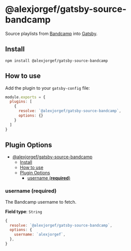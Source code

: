 # @alexjorgef/gatsby-source-bandcamp

Source playlists from [Bandcamp](https://www.bandcamp.com/) into [Gatsby](https://www.gatsbyjs.com/).

## Install

```shell
npm install @alexjorgef/gatsby-source-bandcamp
```

## How to use

Add the plugin to your `gatsby-config` file:

```js:title=gatsby-config.js
module.exports = {
  plugins: [
    {
      resolve: `@alexjorgef/gatsby-source-bandcamp`,
      options: {}
    }
  ]
}
```

## Plugin Options

- [@alexjorgef/gatsby-source-bandcamp](#alexjorgefgatsby-source-bandcamp)
  - [Install](#install)
  - [How to use](#how-to-use)
  - [Plugin Options](#plugin-options)
    - [username (**required**)](#username-required)

### username (**required**)

The Bandcamp username to fetch.

**Field type**: `String`

```js
{
  resolve: `@alexjorgef/gatsby-source-bandcamp`,
  options: {
    username: `alexjorgef`,
  },
}
```
